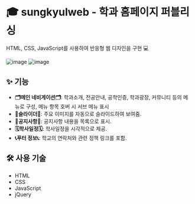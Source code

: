 # 🎓 sungkyulweb - 학과 홈페이지 퍼블리싱


HTML, CSS, JavaScript를 사용하여 반응형 웹 디자인을 구현 💻



![image](https://github.com/user-attachments/assets/694761cf-5dd0-4fb8-bfe1-ccf0211ac4eb)
![image](https://github.com/user-attachments/assets/21d6a15e-bc3c-4ab9-aff5-09989318d9e0)




## ✨ 기능

- **🗂️메인 네비게이션🗂️**: 학과소개, 전공안내, 공학인증, 학과광장, 커뮤니티 등의 메뉴로 구성, 메뉴 항목 호버 시 서브 메뉴 표시
- **🌟슬라이더🌟**: 주요 이미지를 자동으로 슬라이드하여 보여줌.
- **📢공지사항📢**: 공지사항 내용을 목록으로 표시.
- **🗓️학사일정🗓️**: 학사일정을 시각적으로 제공.
- **📞푸터 정보📞**: 학교의 연락처와 관련 정책 링크를 포함.

## 🛠️ 사용 기술

- HTML
- CSS
- JavaScript
- jQuery

